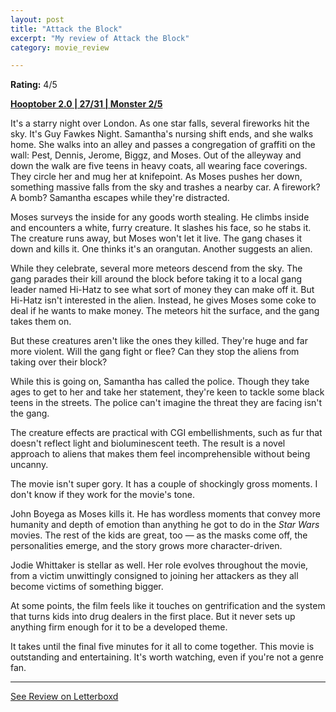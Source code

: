 ```yaml
---
layout: post
title: "Attack the Block"
excerpt: "My review of Attack the Block"
category: movie_review

---
```


**Rating:** 4/5

<b><a href="https://boxd.it/pRPis/detail" title="Hooptober 2.0 | 27/31 | Monster 2/5">Hooptober 2.0 | 27/31 | Monster 2/5</a></b>

It's a starry night over London. As one star falls, several fireworks hit the sky. It's Guy Fawkes Night. Samantha's nursing shift ends, and she walks home. She walks into an alley and passes a congregation of graffiti on the wall: Pest, Dennis, Jerome, Biggz, and Moses. Out of the alleyway and down the walk are five teens in heavy coats, all wearing face coverings. They circle her and mug her at knifepoint. As Moses pushes her down, something massive falls from the sky and trashes a nearby car. A firework? A bomb? Samantha escapes while they're distracted.

Moses surveys the inside for any goods worth stealing. He climbs inside and encounters a white, furry creature. It slashes his face, so he stabs it. The creature runs away, but Moses won't let it live. The gang chases it down and kills it. One thinks it's an orangutan. Another suggests an alien.

While they celebrate, several more meteors descend from the sky. The gang parades their kill around the block before taking it to a local gang leader named Hi-Hatz to see what sort of money they can make off it.  But Hi-Hatz isn't interested in the alien. Instead, he gives Moses some coke to deal if he wants to make money. The meteors hit the surface, and the gang takes them on.

But these creatures aren't like the ones they killed. They're huge and far more violent. Will the gang fight or flee? Can they stop the aliens from taking over their block?

While this is going on, Samantha has called the police. Though they take ages to get to her and take her statement, they're keen to tackle some black teens in the streets. The police can't imagine the threat they are facing isn't the gang.

The creature effects are practical with CGI embellishments, such as fur that doesn't reflect light and bioluminescent teeth. The result is a novel approach to aliens that makes them feel incomprehensible without being uncanny.

The movie isn't super gory. It has a couple of shockingly gross moments. I don't know if they work for the movie's tone.

John Boyega as Moses kills it. He has wordless moments that convey more humanity and depth of emotion than anything he got to do in the <i>Star Wars</i> movies. The rest of the kids are great, too — as the masks come off, the personalities emerge, and the story grows more character-driven.

Jodie Whittaker is stellar as well. Her role evolves throughout the movie, from a victim unwittingly consigned to joining her attackers as they all become victims of something bigger.

At some points, the film feels like it touches on gentrification and the system that turns kids into drug dealers in the first place. But it never sets up anything firm enough for it to be a developed theme.

It takes until the final five minutes for it all to come together. This movie is outstanding and entertaining. It's worth watching, even if you're not a genre fan.

<hr>

[See Review on Letterboxd](https://boxd.it/6YQZiR)
